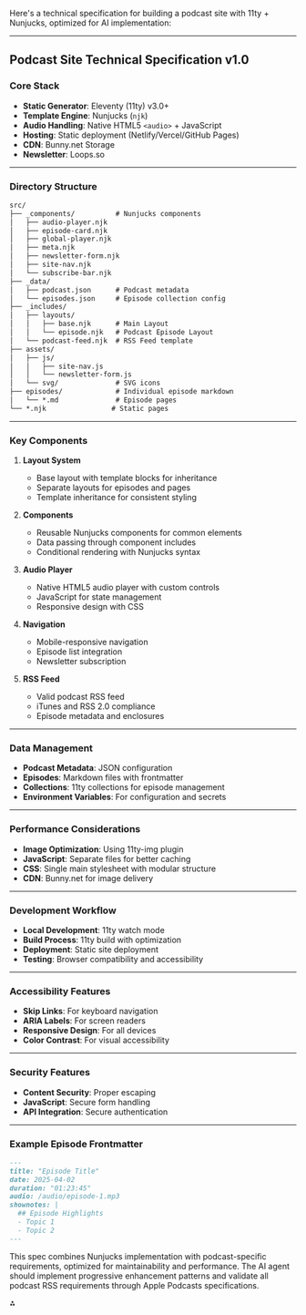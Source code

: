 Here's a technical specification for building a podcast site with 11ty + Nunjucks, optimized for AI implementation:

---

## **Podcast Site Technical Specification v1.0**

### **Core Stack**

- **Static Generator**: Eleventy (11ty) v3.0+
- **Template Engine**: Nunjucks (`njk`)
- **Audio Handling**: Native HTML5 `<audio>` + JavaScript
- **Hosting**: Static deployment (Netlify/Vercel/GitHub Pages)
- **CDN**: Bunny.net Storage
- **Newsletter**: Loops.so

---

### **Directory Structure**

```md
src/
├── _components/          # Nunjucks components
│   ├── audio-player.njk
│   ├── episode-card.njk
│   ├── global-player.njk
│   ├── meta.njk
│   ├── newsletter-form.njk
│   ├── site-nav.njk
│   └── subscribe-bar.njk
├── _data/
│   ├── podcast.json      # Podcast metadata
│   └── episodes.json     # Episode collection config
├── _includes/
│   ├── layouts/
│   │   ├── base.njk      # Main Layout
│   │   └── episode.njk   # Podcast Episode Layout
│   └── podcast-feed.njk  # RSS Feed template
├── assets/
│   ├── js/
│   │   ├── site-nav.js
│   │   └── newsletter-form.js
│   └── svg/              # SVG icons
├── episodes/             # Individual episode markdown
│   └── *.md              # Episode pages
└── *.njk                # Static pages
```

---

### **Key Components**

1. **Layout System**
   - Base layout with template blocks for inheritance
   - Separate layouts for episodes and pages
   - Template inheritance for consistent styling

2. **Components**
   - Reusable Nunjucks components for common elements
   - Data passing through component includes
   - Conditional rendering with Nunjucks syntax

3. **Audio Player**
   - Native HTML5 audio player with custom controls
   - JavaScript for state management
   - Responsive design with CSS

4. **Navigation**
   - Mobile-responsive navigation
   - Episode list integration
   - Newsletter subscription

5. **RSS Feed**
   - Valid podcast RSS feed
   - iTunes and RSS 2.0 compliance
   - Episode metadata and enclosures

---

### **Data Management**

- **Podcast Metadata**: JSON configuration
- **Episodes**: Markdown files with frontmatter
- **Collections**: 11ty collections for episode management
- **Environment Variables**: For configuration and secrets

---

### **Performance Considerations**

- **Image Optimization**: Using 11ty-img plugin
- **JavaScript**: Separate files for better caching
- **CSS**: Single main stylesheet with modular structure
- **CDN**: Bunny.net for image delivery

---

### **Development Workflow**

- **Local Development**: 11ty watch mode
- **Build Process**: 11ty build with optimization
- **Deployment**: Static site deployment
- **Testing**: Browser compatibility and accessibility

---

### **Accessibility Features**

- **Skip Links**: For keyboard navigation
- **ARIA Labels**: For screen readers
- **Responsive Design**: For all devices
- **Color Contrast**: For visual accessibility

---

### **Security Features**

- **Content Security**: Proper escaping
- **JavaScript**: Secure form handling
- **API Integration**: Secure authentication

---

### **Example Episode Frontmatter**

```markdown
---
title: "Episode Title"
date: 2025-04-02
duration: "01:23:45"
audio: /audio/episode-1.mp3
shownotes: |
  ## Episode Highlights
  - Topic 1
  - Topic 2
---
```

This spec combines Nunjucks implementation with podcast-specific requirements, optimized for maintainability and performance. The AI agent should implement progressive enhancement patterns and validate all podcast RSS requirements through Apple Podcasts specifications.

<div>⁂</div>

[^1]: https://ppl-ai-file-upload.s3.amazonaws.com/web/direct-files/2254427/d599cb91-a803-40f9-9140-b47397c19051/Evangelist-and-the-Critic.md

[^2]: https://www.11ty.dev/docs/languages/nunjucks/

[^3]: https://www.packtpub.com/en-ic/product/eleventy-by-example-9781804610497/chapter/chapter-7-building-a-podcast-website-with-11ty-plugins-and-custom-outputs-7/section/technical-requirements?chapterId=7

[^4]: https://11ty.rocks/posts/understanding-nunjucks-features-and-concepts/

[^5]: https://mozilla.github.io/nunjucks/

[^6]: https://www.packtpub.com/en-ic/product/eleventy-by-example-9781804610497/chapter/chapter-7-building-a-podcast-website-with-11ty-plugins-and-custom-outputs-7/section/finding-11ty-plugins?chapterId=7

[^7]: https://www.smashingmagazine.com/2021/03/eleventy-static-site-generator/

[^8]: https://katiekodes.com/11ty-podcast-rss/

[^9]: https://github.com/kkgthb/web-site-11ty-06-podcast

[^10]: https://11tybundle.dev/categories/nunjucks/

[^11]: https://podwise.ai/dashboard/episodes/1288323

[^12]: https://www.11ty.dev/docs/data-frontmatter/

[^13]: https://11ty.rocks/posts/introduction-nunjucks/

[^14]: https://11tybundle.dev/blog/11ty-bundle-1/

[^15]: https://stevenwoodson.com/blog/eleventy-style-guide-generator-with-nunjucks-component-support/

[^16]: https://www.11ty.dev/docs/plugins/rss/

[^17]: https://www.11ty.dev

[^18]: https://11tymeetup.dev/events/ep-11-nunjucks-with-zach/

[^19]: https://www.11ty.dev/docs/plugins/community/
